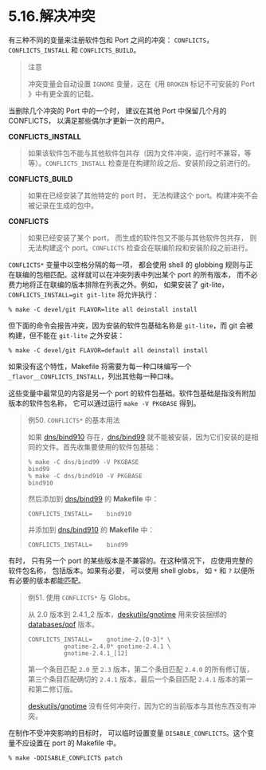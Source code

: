 # 5.16.解决冲突

有三种不同的变量来注册软件包和 Port 之间的冲突： `CONFLICTS`， `CONFLICTS_INSTALL` 和 `CONFLICTS_BUILD`。

> 注意
>
> 冲突变量会自动设置 `IGNORE` 变量，这在《用 `BROKEN` 标记不可安装的 Port 》中有更全面的记载。

当删除几个冲突的 Port 中的一个时， 建议在其他 Port 中保留几个月的 CONFLICTS， 以满足那些偶尔才更新一次的用户。

**CONFLICTS_INSTALL**

> 如果该软件包不能与其他软件包共存（因为文件冲突，运行时不兼容，等等）。`CONFLICTS_INSTALL` 检查是在构建阶段之后、安装阶段之前进行的。

**CONFLICTS_BUILD**

> 如果在已经安装了其他特定的 port 时， 无法构建这个 port。构建冲突不会被记录在生成的包中。

**CONFLICTS**

> 如果已经安装了某个 port， 而生成的软件包又不能与其他软件包共存， 则无法构建这个 port。`CONFLICTS` 检查会在联编阶段和安装阶段之前进行。

`CONFLICTS*` 变量中以空格分隔的每一项， 都会使用 shell 的 globbing 规则与正在联编的包相匹配。这样就可以在冲突列表中列出某个 port 的所有版本， 而不必费力地将正在联编的版本排除在列表之外。例如， 如果安装了 git-lite， `CONFLICTS_INSTALL=git git-lite` 将允许执行：

```shell-sessionl
% make -C devel/git FLAVOR=lite all deinstall install
```

但下面的命令会报告冲突，因为安装的软件包基础名称是 `git-lite`，而 git 会被构建，但不能在 `git-lite` 之外安装：

```shell-sessionl
% make -C devel/git FLAVOR=default all deinstall install
```

如果没有这个特性，Makefile 将需要为每一种口味编写一个 `_flavor__CONFLICTS_INSTALL`，列出其他每一种口味。

这些变量中最常见的内容是另一个 port 的软件包基础。软件包基础是指没有附加版本的软件包名称， 它可以通过运行 `make -V PKGBASE` 得到。

> 例50. `CONFLICTS*` 的基本用法
>
> 如果 [dns/bind910](https://cgit.freebsd.org/ports/tree/dns/bind910/) 存在，[dns/bind99](https://cgit.freebsd.org/ports/tree/dns/bind99/) 就不能被安装，因为它们安装的是相同的文件。首先收集要使用的软件包基础：
>
> ```shell-sessionl
> % make -C dns/bind99 -V PKGBASE
> bind99
> % make -C dns/bind910 -V PKGBASE
> bind910
> ```
>
> 然后添加到 [dns/bind99](https://cgit.freebsd.org/ports/tree/dns/bind99/) 的 **Makefile** 中：
>
> ```shell-sessionl
> CONFLICTS_INSTALL=	bind910
> ```
>
> 并添加到 [dns/bind910](https://cgit.freebsd.org/ports/tree/dns/bind910/) 的 **Makefile** 中：
>
> ```shell-sessionl
> CONFLICTS_INSTALL=	bind99
> ```

有时， 只有另一个 port 的某些版本是不兼容的。在这种情况下， 应使用完整的软件包名称， 包括版本。如果有必要， 可以使用 shell globs， 如 `*` 和 `?` 以便所有必要的版本都能匹配。

> 例51. 使用 `CONFLICTS*` 与 Globs。
>
> 从 2.0 版本到 2.4.1_2 版本，[deskutils/gnotime](https://cgit.freebsd.org/ports/tree/deskutils/gnotime/) 用来安装捆绑的 [databases/qof](https://cgit.freebsd.org/ports/tree/databases/qof/) 版本。
>
> ```shell-sessionl
> CONFLICTS_INSTALL=	gnotime-2.[0-3]* \
> 			gnotime-2.4.0* gnotime-2.4.1 \
> 			gnotime-2.4.1_[12]
> ```
>
> 第一个条目匹配 `2.0` 至 `2.3` 版本，第二个条目匹配 `2.4.0` 的所有修订版，第三个条目匹配确切的 `2.4.1` 版本，最后一个条目匹配 `2.4.1` 版本的第一和第二修订版。
>
> [deskutils/gnotime](https://cgit.freebsd.org/ports/tree/deskutils/gnotime/) 没有任何冲突行，因为它的当前版本与其他东西没有冲突。

在制作不受冲突影响的目标时， 可以临时设置变量 `DISABLE_CONFLICTS`。这个变量不应设置在 port 的 Makefile 中。

```shell-sessionl
% make -DDISABLE_CONFLICTS patch
```


